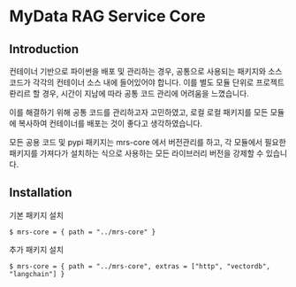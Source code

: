# MyData RAG Service Core

## Introduction

컨테이너 기반으로 파이썬을 배포 및 관리하는 경우, 공통으로 사용되는 패키지와 소스코드가 각각의 컨테이너 소스 내에 들어있어야 합니다. 이를 별도 모듈 단위로 프로젝트롼리르 할 경우, 시간이 지남에 따라 공통 코드 관리에 어려움을 느꼈습니다.

이를 해결하기 위해 공통 코드를 관리하고자 고민하였고, 로컬 로컬 패키지를 모든 모듈에 복사하여 컨테이너를 배포는 것이 좋다고 생각하였습니다.

모든 공용 코드 및 pypi 패키지는 mrs-core 에서 버전관리를 하고, 각 모듈에서 필요한 패키지를 가져다가 설치하는 식으로 사용하는 모든 라이브러리 버전을 강제할 수 있습니다.

## Installation

기본 패키지 설치

    $ mrs-core = { path = "../mrs-core" }

추가 패키지 설치

    $ mrs-core = { path = "../mrs-core", extras = ["http", "vectordb", "langchain"] }

